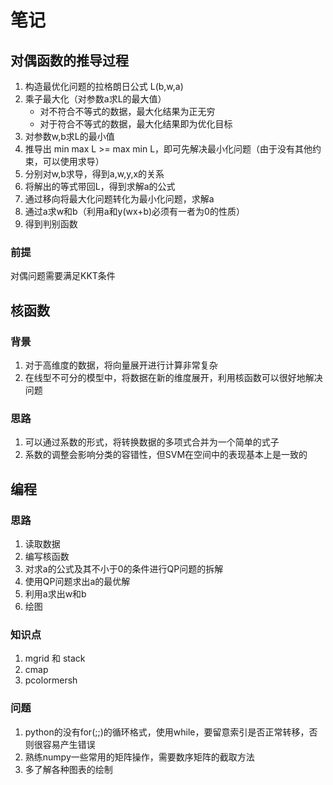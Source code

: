 # 笔记

## 对偶函数的推导过程
1. 构造最优化问题的拉格朗日公式 L(b,w,a) 
1. 乘子最大化（对参数a求L的最大值）
	* 对不符合不等式的数据，最大化结果为正无穷
	* 对于符合不等式的数据，最大化结果即为优化目标
1. 对参数w,b求L的最小值
1. 推导出 min max L >= max min L，即可先解决最小化问题（由于没有其他约束，可以使用求导）
1. 分别对w,b求导，得到a,w,y,x的关系
1. 将解出的等式带回L，得到求解a的公式
1. 通过移向将最大化问题转化为最小化问题，求解a
1. 通过a求w和b（利用a和y(wx+b)必须有一者为0的性质）
1. 得到判别函数

### 前提
对偶问题需要满足KKT条件

## 核函数
### 背景
1. 对于高维度的数据，将向量展开进行计算非常复杂
1. 在线型不可分的模型中，将数据在新的维度展开，利用核函数可以很好地解决问题

### 思路
1. 可以通过系数的形式，将转换数据的多项式合并为一个简单的式子
1. 系数的调整会影响分类的容错性，但SVM在空间中的表现基本上是一致的


## 编程
### 思路
1. 读取数据
1. 编写核函数
1. 对求a的公式及其不小于0的条件进行QP问题的拆解
1. 使用QP问题求出a的最优解
1. 利用a求出w和b
1. 绘图

### 知识点
1. mgrid 和 stack
1. cmap
2. pcolormersh

### 问题
1. python的没有for(;;)的循环格式，使用while，要留意索引是否正常转移，否则很容易产生错误
1. 熟练numpy一些常用的矩阵操作，需要数序矩阵的截取方法
1. 多了解各种图表的绘制
